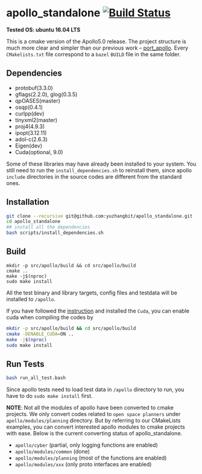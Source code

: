 # apollo_standalone [![Build Status](https://travis-ci.com/yuzhangbit/apollo_standalone.svg?token=Jmj6MSYSGZmX9ePjdawa&branch=master)](https://travis-ci.com/yuzhangbit/apollo_standalone)

**Tested OS: ubuntu 16.04 LTS**

This is a cmake version of the Apollo5.0 release. The project structure is much more clear and simpler than our previous work – [port_apollo](https://github.com/yuzhangbit/port_apollo).  Every `CMakelists.txt` file correspond to a `bazel` `BUILD` file in the same folder.  

## Dependencies

* protobuf(3.3.0)
* gflags(2.2.0), glog(0.3.5)
* qpOASES(master)
* osqp(0.4.1)
* curlpp(dev)
* tinyxml2(master)
* proj4(4.9.3)
* ipopt(3.12.11)
* adol-c(2.6.3)
* Eigen(dev)
* Cuda(optional, 9.0)

Some of these libraries may have already been installed to your system. You still need to run the `install_dependencies.sh` to reinstall them, since apollo `include` directories in the source codes are different from the standard ones. 


## Installation
```bash
git clone --recursive git@github.com:yuzhangbit/apollo_standalone.git
cd apollo_standalone
## install all the dependencies
bash scripts/install_dependencies.sh
```
## Build
```
mkdir -p src/apollo/build && cd src/apollo/build
cmake ..
make -j$(nproc)
sudo make install
```
All the test binary and library targets, config files and testdata will be installed to `/apollo`. 

If you have followed the [instruction](https://yuzhangbit.github.io/tools/nvidia-driver-and-cuda9-installation/) and installed the `Cuda`, you can enable cuda  when compiling the codes by

```bash
mkdir -p src/apollo/build && cd src/apollo/build
cmake -DENABLE_CUDA=ON ..
make -j$(nproc)
sudo make install
```

## Run Tests 

```bash
bash run_all_test.bash
```

Since apollo tests need to load test data in `/apollo` directory to run, you have to do `sudo make install` first.

**NOTE**: Not all the modules of apollo have been converted to cmake projects. We only convert codes related to `open space planners` under `apollo/modules/planning` directory.  But by referring to our CMakeLists examples, you can convert interested apollo modules to cmake projects with ease.  Below is the current converting status of apollo_standalone.

* `apollo/cyber` (partial, only logging functions are enabled)
* `apollo/modules/common`  (done)
* `apollo/modules/planning`  (most of the functions are enabled)
* `apollo/modules/xxx` (only proto interfaces are enabled)


